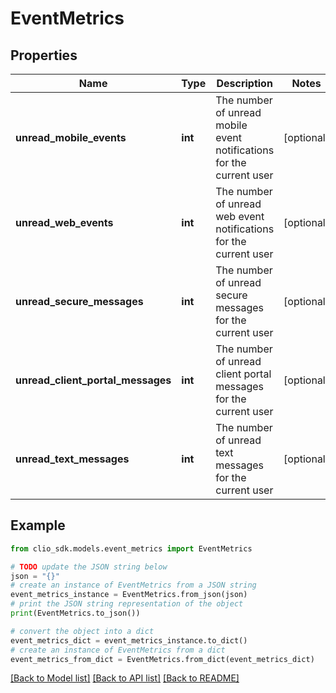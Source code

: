 # EventMetrics


## Properties

Name | Type | Description | Notes
------------ | ------------- | ------------- | -------------
**unread_mobile_events** | **int** | The number of unread mobile event notifications for the current user | [optional] 
**unread_web_events** | **int** | The number of unread web event notifications for the current user | [optional] 
**unread_secure_messages** | **int** | The number of unread secure messages for the current user | [optional] 
**unread_client_portal_messages** | **int** | The number of unread client portal messages for the current user | [optional] 
**unread_text_messages** | **int** | The number of unread text messages for the current user | [optional] 

## Example

```python
from clio_sdk.models.event_metrics import EventMetrics

# TODO update the JSON string below
json = "{}"
# create an instance of EventMetrics from a JSON string
event_metrics_instance = EventMetrics.from_json(json)
# print the JSON string representation of the object
print(EventMetrics.to_json())

# convert the object into a dict
event_metrics_dict = event_metrics_instance.to_dict()
# create an instance of EventMetrics from a dict
event_metrics_from_dict = EventMetrics.from_dict(event_metrics_dict)
```
[[Back to Model list]](../README.md#documentation-for-models) [[Back to API list]](../README.md#documentation-for-api-endpoints) [[Back to README]](../README.md)



